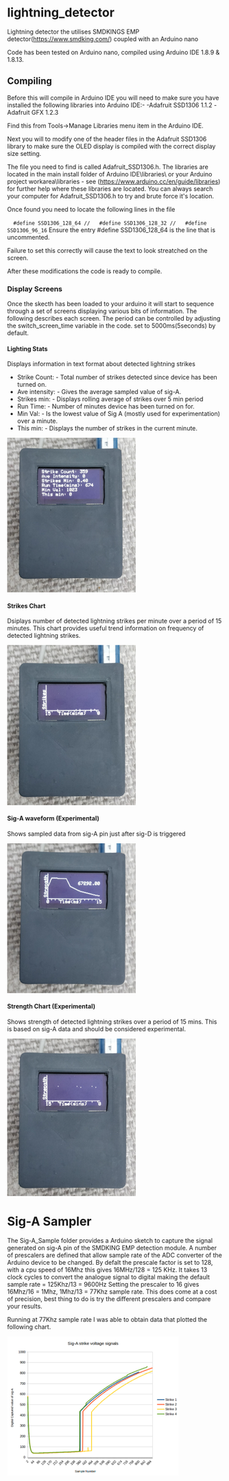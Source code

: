 # lightning_detector
Lightning detector the utilises SMDKINGS EMP detector(https://www.smdking.com/) coupled with an Arduino nano

Code has been tested on Arduino nano, compiled using Arduino IDE 1.8.9 & 1.8.13.

## Compiling
Before this will compile in Arduino IDE you will need to make sure you have installed the following libraries into Arduino IDE:-
-Adafruit SSD1306 1.1.2
-Adafruit GFX 1.2.3

Find this from Tools->Manage Libraries menu item in the Arduino IDE.

Next you will to modify one of the header files in the Adafruit SSD1306 library to make sure the OLED display is compiled with the correct display size setting.

The file you need to find is called Adafruit_SSD1306.h. The libraries are located in the main install folder of Arduino IDE\libraries\ or your Arduino project workarea\libraries - see (https://www.arduino.cc/en/guide/libraries) for further help where these libraries are located.
You can always search your computer for Adafruit_SSD1306.h to try and brute force it's location.

Once found you need to locate the following lines in the file

`   #define SSD1306_128_64
//   #define SSD1306_128_32
//   #define SSD1306_96_16
`
Ensure the entry #define SSD1306_128_64 is the line that is uncommented.

Failure to set this correctly will cause the text to look streatched on the screen.

After these modifications the code is ready to compile.

### Display Screens
Once the skecth has been loaded to your arduino it will start to sequence through a set of screens displaying various bits of information. The following describes each screen. The period can be controlled by adjusting the switch_screen_time variable in the code. set to 5000ms(5seconds) by default.

#### Lighting Stats
 Displays information in text format about detected lightning strikes
* Strike Count: - Total number of strikes detected since device has been turned on.
* Ave intensity: - Gives the average sampled value of sig-A.
* Strikes min: - Displays rolling average of strikes over 5 min period
* Run Time: - Number of minutes device has been turned on for.
* Min Val: - Is the lowest value of Sig A (mostly used for experimentation) over a minute.
* This min: - Displays the number of strikes in the current minute.


<img src="/images/Text.jpg" alt="Text Screen" data-canonical-src="/images/Text.jpg" width="300"/>

#### Strikes Chart
Dsiplays number of detected lightning strikes per minute over a period of 15 minutes. This chart provides useful trend information on frequency of detected lightning strikes.

<img src="/images/Strikes_Chart.jpg" alt="Strikes Chart" data-canonical-src="/images/Strikes_Chart.jpg" width="300"/>

#### Sig-A waveform (Experimental)
Shows sampled data from sig-A pin just after sig-D is triggered

<img src="/images/Sig-A.jpg" alt="Sig-A Signal Chart" data-canonical-src="/images/Sig-A.jpg" width="300"/>

#### Strength Chart (Experimental)
Shows strength of detected lightning strikes over a period of 15 mins. This is based on sig-A data and should be considered experimental.

<img src="/images/Strength_Chart.jpg" alt="Strength Chart" data-canonical-src="/images/Strength_Chart.jpg" width="300"/>

# Sig-A Sampler
The Sig-A_Sample folder provides a Arduino sketch to capture the signal generated on sig-A pin of the SMDKING EMP detection module. 
A number of prescalers are defined that allow sample rate of the ADC converter of the Arduino device to be changed. By defalt the prescale factor is set to 128, with a cpu speed of 16Mhz this gives 16MHz/128 = 125 KHz. It takes 13 clock cycles to convert the analogue signal to digital making the default sample rate = 125Khz/13 = 9600Hz
Setting the prescaler to 16 gives 16Mhz/16 = 1Mhz, 1Mhz/13 = 77Khz sample rate. This does come at a cost of precision, best thing to do is try the different prescalers and compare your results.

Running at 77Khz sample rate I was able to obtain data that plotted the following chart.

<img src="/images/sigAChart.png" alt="sig-A Chart" data-canonical-src="/images/sigAChart.png" width="400"/>




